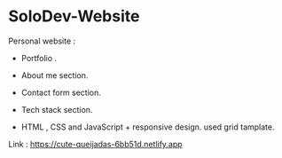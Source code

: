 # SoloDev-Website

Personal website :


- Portfolio .
- About me section. 
- Contact form section.
- Tech stack section.

- HTML , CSS and JavaScript + responsive design.
used grid tamplate.

Link : https://cute-queijadas-6bb51d.netlify.app
